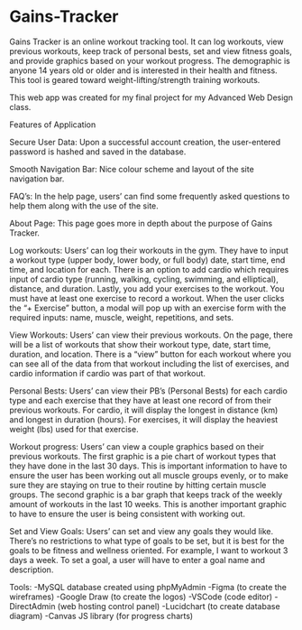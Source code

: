 # Gains-Tracker

Gains Tracker is an online workout tracking tool. It can log workouts, view previous workouts, keep track of personal bests, set and view fitness goals, and provide graphics based on your workout progress. The demographic is anyone 14 years old or older and is interested in their health and fitness. This tool is geared toward weight-lifting/strength training workouts.

This web app was created for my final project for my Advanced Web Design class.

Features of Application

Secure User Data:
Upon a successful account creation, the user-entered password is hashed and saved in the database.

Smooth Navigation Bar:
Nice colour scheme and layout of the site navigation bar.

FAQ’s:
In the help page, users’ can find some frequently asked questions to help them along with the use of the site.

About Page:
This page goes more in depth about the purpose of Gains Tracker.

Log workouts:
Users’ can log their workouts in the gym. They have to input a workout type (upper body, lower body, or full body) date, start time, end time, and location for each. There is an option to add cardio which requires input of cardio type (running, walking, cycling, swimming, and elliptical), distance, and duration. Lastly, you add your exercises to the workout. You must have at least one exercise to record a workout. When the user clicks the “+ Exercise” button, a modal will pop up with an exercise form with the required inputs: name, muscle, weight, repetitions, and sets. 

View Workouts:
Users’ can view their previous workouts. On the page, there will be a list of workouts that show their workout type, date, start time,  duration, and location. There is a “view” button for each workout where you can see all of the data from that workout including the list of exercises, and cardio information if cardio was part of that workout. 

Personal Bests:
Users’ can view their PB’s (Personal Bests) for each cardio type and each exercise that they  have at least one record of from their previous workouts. For cardio, it will display the longest in distance (km) and longest in duration (hours). For exercises, it will display the heaviest weight (lbs) used for that exercise.

Workout progress:
Users’ can view a couple graphics based on their previous workouts. The first graphic is a pie chart of workout types that they have done in the last 30 days. This is important information to have to ensure the user has been working out all muscle groups evenly, or to make sure they are staying on true to their routine by hitting certain muscle groups. The second graphic is a bar graph that keeps track of the weekly amount of workouts in the last 10 weeks. This is another important graphic to have to ensure the user is being consistent with working out.

Set and View Goals:
Users’ can set and view any goals they would like. There’s no restrictions to what type of goals to be set, but it is best for the goals to be fitness and wellness oriented. For example, I want to workout 3 days a week. To set a goal, a user will have to enter a goal name and description.

Tools:
-MySQL database created using phpMyAdmin
-Figma (to create the wireframes)
-Google Draw (to create the logos)
-VSCode (code editor)
-DirectAdmin (web hosting control panel)
-Lucidchart (to create database diagram)
-Canvas JS library (for progress charts)



